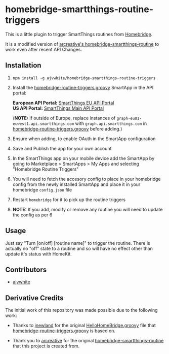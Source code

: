 # homebridge-smartthings-routine-triggers

This is a little plugin to trigger SmartThings routines from [Homebridge](https://github.com/nfarina/homebridge).

It is a modified version of [arcreative's homebridge-smartthings-routine](https://github.com/arcreative/homebridge-smartthings-routine)
to work even after recent API Changes.

## Installation

1. `npm install -g ajvwhite/homebridge-smartthings-routine-triggers`
2. Install the [homebridge-routine-triggers.groovy](homebridge-routine-triggers.src/homebridge-routine-triggers.groovy) 
SmartApp in the API portal:  
    
    **European API Portal:** [SmartThings EU API Portal](https://graph-eu01-euwest1.api.smartthings.com/)  
    **US API Portal:** [SmartThings Main API Portal](https://graph.api.smartthings.com/)  
    
    \(**NOTE:** If outside of Europe, replace instances of `graph-eu01-euwest1.api.smartthings.com` with `graph.api.smartthings.com` in [homebridge-routine-triggers.groovy](homebridge-routine-triggers.src/homebridge-routine-triggers.groovy) before adding.\)
    
3. Ensure when adding, to enable OAuth in the SmartApp configuration
4. Save and Publish the app for your own account
5. In the SmartThings app on your mobile device add the SmartApp by going to
   Marketplace > SmartApps > My Apps and selecting "Homebridge Routine Triggers"
6. You will need to fetch the accesory config to place in your homebridge config
  from the newly installed SmartApp and place it in your homebridge `config.json`
  file
7. Restart `homebridge` for it to pick up the routine triggers
8. **NOTE:** If you add, modify or remove any routine you will need to update the config
  as per 6

## Usage

Just say "Turn \[on/off\] \[routine name\]" to trigger the routine. There is actually no "off" state to a routine and 
so will have no effect other than update it's status with HomeKit.

## Contributors

* [ajvwhite](https://github.com/ajvwhite)

## Derivative Credits

The initial work of this repository was made possible due to the following work:

* Thanks to [jnewland](https://github.com/jnewland) for the original [HelloHomeBridge.groovy](https://github.com/jnewland/homebridge/blob/smartthings/accessories/HelloHomeBridge.groovy) 
file that [homebridge-routine-triggers.groovy](smartapps/homebridge-routine-triggers.src/homebridge-routine-triggers.groovy) is based on.

* Thank you to [arcreative](https://github.com/arcreative) for the original [homebridge-smartthings-routine](https://github.com/arcreative/homebridge-smartthings-routine) 
that this project is created from.
